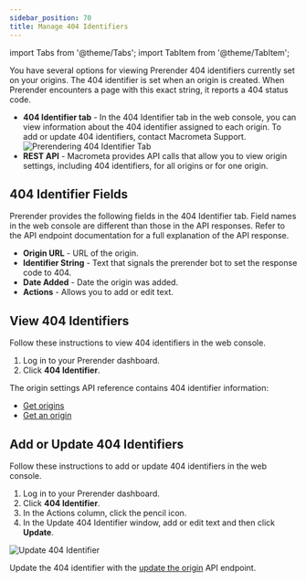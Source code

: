 ```yaml
---
sidebar_position: 70
title: Manage 404 Identifiers
---
```

import Tabs from '@theme/Tabs';
import TabItem from '@theme/TabItem';

You have several options for viewing Prerender 404 identifiers currently set on your origins. The 404 identifier is set when an origin is created. When Prerender encounters a page with this exact string, it reports a 404 status code.

- **404 Identifier tab** - In the 404 Identifier tab in the web console, you can view information about the 404 identifier assigned to each origin. To add or update 404 identifiers, contact Macrometa Support.
  ![Prerendering 404 Identifier Tab](/img/prerendering/404-identifier.png)
- **REST API** - Macrometa provides API calls that allow you to view origin settings, including 404 identifiers, for all origins or for one origin.

## 404 Identifier Fields

Prerender provides the following fields in the 404 Identifier tab. Field names in the web console are different than those in the API responses. Refer to the API endpoint documentation for a full explanation of the API response.

- **Origin URL** - URL of the origin.
- **Identifier String** - Text that signals the prerender bot to set the response code to 404.
- **Date Added** - Date the origin was added.
- **Actions** - Allows you to add or edit text.

## View 404 Identifiers

<Tabs groupId="operating-systems">
<TabItem value="console" label="Web Console">

Follow these instructions to view 404 identifiers in the web console.

1. Log in to your Prerender dashboard.
2. Click **404 Identifier**.

</TabItem>
<TabItem value="api" label="REST API">

The origin settings API reference contains 404 identifier information:

- [Get origins](https://www.macrometa.com/docs/apiPrerendering#/paths/api-prerender-v1-origins/get)
- [Get an origin](https://www.macrometa.com/docs/apiPrerendering#/paths/api-prerender-v1-origins-origin/get)

</TabItem>
</Tabs>

## Add or Update 404 Identifiers

<Tabs groupId="operating-systems">
<TabItem value="console" label="Web Console">

Follow these instructions to add or update 404 identifiers in the web console.

1. Log in to your Prerender dashboard.
2. Click **404 Identifier**.
3. In the Actions column, click the pencil icon.
4. In the Update 404 Identifier window, add or edit text and then click **Update**.

![Update 404 Identifier](/img/prerendering/update-404-identifier.png)

</TabItem>
<TabItem value="api" label="REST API">

Update the 404 identifier with the [update the origin](https://www.macrometa.com/docs/apiPrerendering#/paths/api-prerender-v1-origins/patch) API endpoint.

</TabItem>
</Tabs>

